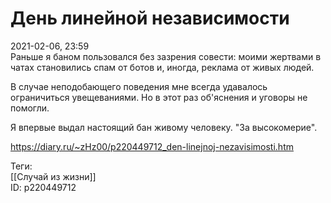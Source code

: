 День линейной независимости
============================

   
 2021-02-06, 23:59   
  Раньше я баном пользовался без зазрения совести: моими жертвами в чатах становились спам от ботов и, иногда, реклама от живых людей.   
   
 В случае неподобающего поведения мне всегда удавалось ограничиться увещеваниями. Но в этот раз об'яснения и уговоры не помогли.   
   
 Я впервые выдал настоящий бан живому человеку. "За высокомерие".   
    
 <https://diary.ru/~zHz00/p220449712_den-linejnoj-nezavisimosti.htm>   
   
 Теги:   
 [[Случай из жизни]]   
 ID: p220449712